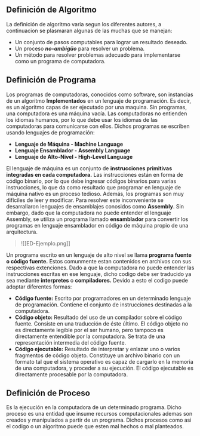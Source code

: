 ## Definición de Algoritmo
La definición de algoritmo varia segun los diferentes autores, a continuacion se plasmaran algunas de las muchas que se manejan:

- Un conjunto de pasos computables para lograr un resultado deseado.
- Un proceso ***no-ambigüo*** para resolver un problema.
- Un método para resolver problemas adecuado para implementarse como un programa de computadora.

## Definición de Programa
Los programas de computadoras, conocidos como software, son instancias de un algoritmo **Implementados** en un lenguaje de programación. Es decir, es un algoritmo capas de ser ejecutado por una maquina.
Sin programas, una computadora es una máquina vacía. Las computadoras no entienden los idiomas humanos, por lo que debe usar los idiomas de las computadoras para comunicarse con ellos.
Dichos programas se escriben usando lenguajes de programación:

- **Lenguaje de Máquina - Machine Language**
- **Lenguaje Ensamblador - Assembly Language**
- **Lenguaje de Alto-Nivel - High-Level Language**

El lenguaje de máquina es un conjunto de **instrucciones primitivas integradas en cada computadora.** Las instrucciones están en forma de código binario, por lo que debe ingresar códigos binarios para varias instrucciones, lo que da como resultado que  programar en lenguaje de máquina nativo es un proceso tedioso. Además, los programas son muy difíciles de leer y modificar. Para resolver este inconveniente se desarrallaron lenguajes de ensamblajes conosidos como **Assembly**.
Sin embargo, dado que la computadora no puede entender el lenguaje Assembly, se utiliza un programa llamado **ensamblador** para convertir los programas en lenguaje ensamblador en código de máquina propio de una arquitectura.

> ![[ED-Ejemplo.png]]

Un programa escrito en un lenguaje de alto nivel se llama **programa fuente o código fuente.** Estos comunmente estan contenidos en archivos con sus respectivas extenciones.
Dado a que la computadora no puede entender las instrucciones escritas en ese lenguaje, dicho codigo debe ser traducido ya sea mediante **interpretes** o **compiladores.** Devido a esto el codigo puede adoptar diferentes formas:

- **Código fuente:** Escrito por programadores en un determinado lenguaje de programación. Contiene el conjunto de instrucciones destinadas a la computadora.
- **Código objeto:** Resultado del uso de un compilador sobre el código fuente. Consiste en una traducción de éste último. El código objeto no es directamente legible por el ser humano, pero tampoco es directamente entendible por la computadora. Se trata de una representación intermedia del código fuente.
- **Código ejecutable:** Resultado de interpretar y enlazar uno o varios fragmentos de código objeto. Constituye un archivo binario con un formato tal que el sistema operativo es capaz de cargarlo en la memoria de una computadora, y proceder a su ejecución. El código ejecutable es directamente procesable por la computadora.


## Definición de Proceso
Es la ejecución en la computadora de un determinado programa. Dicho proceso es una entidad que insume recursos computacionales ademas son creados y manipulados a partir de un programa.
Dichos procesos como asi el codigo o un algoritmo puede que esten mal hechos o mal planteados.

